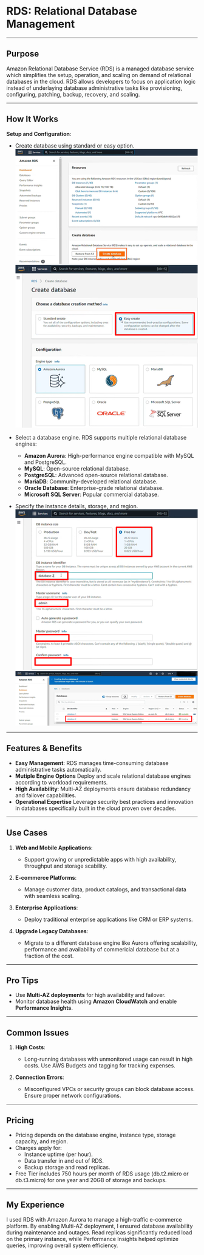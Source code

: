 # RDS: Relational Database Management

---

## **Purpose**  

Amazon Relational Database Service (RDS) is a managed database service which simplifies the setup, operation, and scaling on demand of relational databases in the cloud. RDS allows developers to focus on application logic instead of underlaying database administrative tasks like provisioning, configuring, patching, backup, recovery, and scaling.



---

## **How It Works**  

 

**Setup and Configuration**:  
   - Create database using standard or easy option. 
    ![RDS1](Assets/rds1.png)  
    ![RDS2](Assets/rds2.png) 

   - Select a database engine. RDS supports multiple relational database engines:  
     - **Amazon Aurora**: High-performance engine compatible with MySQL and PostgreSQL.  
     - **MySQL**: Open-source relational database.  
     - **PostgreSQL**: Advanced open-source relational database.  
     - **MariaDB**: Community-developed relational database.  
     - **Oracle Database**: Enterprise-grade relational database.  
     - **Microsoft SQL Server**: Popular commercial database.   

- Specify the instance details, storage, and region.
  ![RDS3](Assets/rds3.png) 
  ![RDS4](Assets/rds4.png) 



---

## **Features & Benefits**  

- **Easy Management**: RDS manages time-consuming database administrative tasks automatically.  
- **Mutiple Engine Options** Deploy and scale relational database engines according to workload requirements.
- **High Availability**: Multi-AZ deployments ensure database redundancy and failover capabilities.  
- **Operational Expertise** Leverage security best practices and innovation in databases specifically built in the cloud proven over decades.

---

## **Use Cases**  

1. **Web and Mobile Applications**:  
   - Support growing or unpredictable apps with high availability, throughput and storage scability.

2. **E-commerce Platforms**:  
   - Manage customer data, product catalogs, and transactional data with seamless scaling.  

3. **Enterprise Applications**:  
   - Deploy traditional enterprise applications like CRM or ERP systems. 

4. **Upgrade Legacy Databases**: 
   - Migrate to a different database engine like Aurora offering scalability, performance and availability of commericial database but at a fraction of the cost.

---

## **Pro Tips**  

- Use **Multi-AZ deployments** for high availability and failover.  
- Monitor database health using **Amazon CloudWatch** and enable **Performance Insights**.   

---

## **Common Issues**  

1. **High Costs**:  
   - Long-running databases with unmonitored usage can result in high costs. Use AWS Budgets and tagging for tracking expenses.  

2. **Connection Errors**:  
   - Misconfigured VPCs or security groups can block database access. Ensure proper network configurations.  

---

## **Pricing**  

- Pricing depends on the database engine, instance type, storage capacity, and region.  
- Charges apply for:  
  - Instance uptime (per hour).  
  - Data transfer in and out of RDS.  
  - Backup storage and read replicas.  
- Free Tier includes 750 hours per month of RDS usage (db.t2.micro or db.t3.micro) for one year and 20GB of storage and backups.  

---

## **My Experience**  

I used RDS with Amazon Aurora to manage a high-traffic e-commerce platform. By enabling Multi-AZ deployment, I ensured database availability during maintenance and outages. Read replicas significantly reduced load on the primary instance, while Performance Insights helped optimize queries, improving overall system efficiency.  
